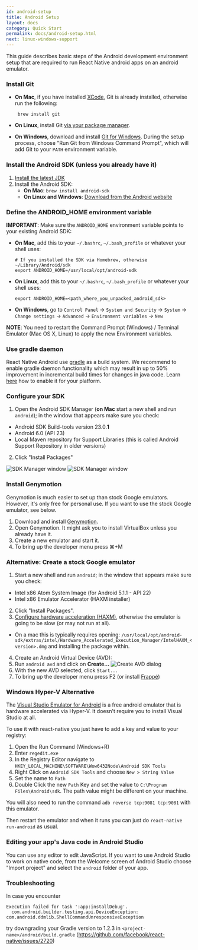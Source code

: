 ```yaml
---
id: android-setup
title: Android Setup
layout: docs
category: Quick Start
permalink: docs/android-setup.html
next: linux-windows-support
---
```


This guide describes basic steps of the Android development environment setup that are required to run React Native android apps on an android emulator.

### Install Git

  - **On Mac**, if you have installed [XCode](https://developer.apple.com/xcode/), Git is already installed, otherwise run the following:

         brew install git

  - **On Linux**, install Git [via your package manager](https://git-scm.com/download/linux).

  - **On Windows**, download and install [Git for Windows](https://git-for-windows.github.io/). During the setup process, choose "Run Git from Windows Command Prompt", which will add Git to your `PATH` environment variable.

### Install the Android SDK (unless you already have it)

1. [Install the latest JDK](http://www.oracle.com/technetwork/java/javase/downloads/jdk8-downloads-2133151.html)
2. Install the Android SDK:
     - **On Mac**: `brew install android-sdk`
     - **On Linux and Windows**: [Download from the Android website](https://developer.android.com/sdk/installing/index.html)

### Define the ANDROID_HOME environment variable

__IMPORTANT__: Make sure the `ANDROID_HOME` environment variable points to your existing Android SDK:

  - **On Mac**, add this to your `~/.bashrc`, `~/.bash_profile` or whatever your shell uses:

        # If you installed the SDK via Homebrew, otherwise ~/Library/Android/sdk
        export ANDROID_HOME=/usr/local/opt/android-sdk
  - **On Linux**, add this to your `~/.bashrc`, `~/.bash_profile` or whatever your shell uses:

        export ANDROID_HOME=<path_where_you_unpacked_android_sdk>

  - **On Windows**, go to `Control Panel` -> `System and Security` -> `System` -> `Change settings` -> `Advanced` -> `Environment variables` -> `New`

__NOTE__: You need to restart the Command Prompt (Windows) / Terminal Emulator (Mac OS X, Linux) to apply the new Environment variables.


### Use gradle daemon

React Native Android use [gradle](https://docs.gradle.org) as a build system. We recommend to enable gradle daemon functionality which may result in up to 50% improvement in incremental build times for changes in java code. Learn [here](https://docs.gradle.org/2.9/userguide/gradle_daemon.html) how to enable it for your platform.

### Configure your SDK

1. Open the Android SDK Manager (**on Mac** start a new shell and run `android`); in the window that appears make sure you check:
  * Android SDK Build-tools version 23.0.**1**
  * Android 6.0 (API 23)
  * Local Maven repository for Support Libraries (this is called Android Support Repository in older versions)
2. Click "Install Packages"

![SDK Manager window](img/AndroidSDK1.png) ![SDK Manager window](img/AndroidSDK2.png)

### Install Genymotion

Genymotion is much easier to set up than stock Google emulators. However, it's only free for personal use. If you want to use the stock Google emulator, see below.

1. Download and install [Genymotion](https://www.genymotion.com/).
2. Open Genymotion. It might ask you to install VirtualBox unless you already have it.
3. Create a new emulator and start it.
4. To bring up the developer menu press ⌘+M

### Alternative: Create a stock Google emulator

1. Start a new shell and run `android`; in the window that appears make sure you check:
  * Intel x86 Atom System Image (for Android 5.1.1 - API 22)
  * Intel x86 Emulator Accelerator (HAXM installer)
2. Click "Install Packages".
3. [Configure hardware acceleration (HAXM)](http://developer.android.com/tools/devices/emulator.html#vm-mac), otherwise the emulator is going to be slow (or may not run at all).
  * On a mac this is typically requires opening: `/usr/local/opt/android-sdk/extras/intel/Hardware_Accelerated_Execution_Manager/IntelHAXM_<version>.dmg` and installing the package within.
4. Create an Android Virtual Device (AVD):
  1. Run `android avd` and click on **Create...**
  ![Create AVD dialog](img/CreateAVD.png)
  2. With the new AVD selected, click `Start...`
5. To bring up the developer menu press F2 (or install [Frappé](http://getfrappe.com))

### Windows Hyper-V Alternative

The [Visual Studio Emulator for Android](https://www.visualstudio.com/en-us/features/msft-android-emulator-vs.aspx) is a free android emulator that is hardware accelerated via Hyper-V. It doesn't require you to install Visual Studio at all.

To use it with react-native you just have to add a key and value to your registry:

1. Open the Run Command (Windows+R)
2. Enter `regedit.exe`
3. In the Registry Editor navigate to `HKEY_LOCAL_MACHINE\SOFTWARE\Wow6432Node\Android SDK Tools`
4. Right Click on `Android SDK Tools` and choose `New > String Value`
5. Set the name to `Path`
6. Double Click the new `Path` Key and set the value to `C:\Program Files\Android\sdk`. The path value might be different on your machine.

You will also need to run the command `adb reverse tcp:9081 tcp:9081` with this emulator.

Then restart the emulator and when it runs you can just do `react-native run-android` as usual.

### Editing your app's Java code in Android Studio

You can use any editor to edit JavaScript. If you want to use Android Studio to work on native code, from the Welcome screen of Android Studio choose "Import project" and select the `android` folder of your app.

### Troubleshooting

In case you encounter

```
Execution failed for task ':app:installDebug'.
  com.android.builder.testing.api.DeviceException: com.android.ddmlib.ShellCommandUnresponsiveException
```

try downgrading your Gradle version to 1.2.3 in `<project-name>/android/build.gradle` (https://github.com/facebook/react-native/issues/2720)
